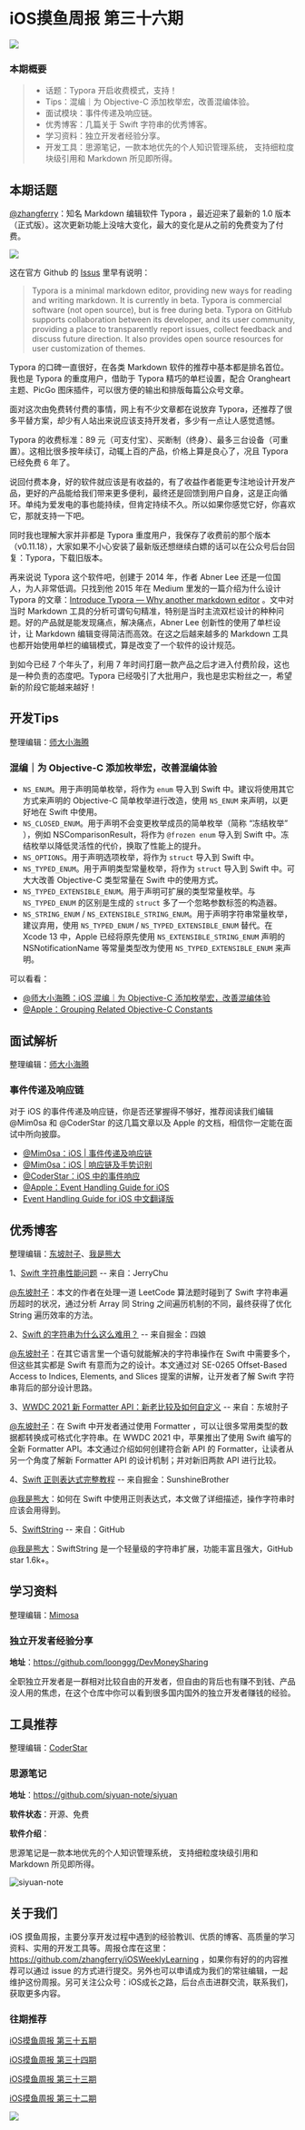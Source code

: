 # iOS摸鱼周报 第三十六期

![](https://cdn.zhangferry.com/Images/iOS摸鱼周报模板.png)

### 本期概要

> * 话题：Typora 开启收费模式，支持！
> * Tips：混编｜为 Objective-C 添加枚举宏，改善混编体验。
> * 面试模块：事件传递及响应链。
> * 优秀博客：几篇关于 Swift 字符串的优秀博客。
> * 学习资料：独立开发者经验分享。
> * 开发工具：思源笔记，一款本地优先的个人知识管理系统， 支持细粒度块级引用和 Markdown 所见即所得。

## 本期话题

[@zhangferry](https://zhangferry.com)：知名 Markdown 编辑软件 Typora ，最近迎来了最新的 1.0 版本（正式版）。这次更新功能上没啥大变化，最大的变化是从之前的免费变为了付费。

![](https://cdn.zhangferry.com/Images/20211203010042.png)

这在官方 Github 的 [Issus](https://github.com/typora/typora-issues "typora-issue") 里早有说明：

> Typora is a minimal markdown editor, providing new ways for reading and writing markdown. It is currently in beta.
> Typora is commercial software (not open source), but is free during beta. Typora on GitHub supports collaboration between its developer, and its user community, providing a place to transparently report issues, collect feedback and discuss future direction. It also provides open source resources for user customization of themes.

Typora 的口碑一直很好，在各类 Markdown 软件的推荐中基本都是排名首位。我也是 Typora 的重度用户，借助于 Typora 精巧的单栏设置，配合 Orangheart 主题、PicGo 图床插件，可以很方便的输出和排版每篇公众号文章。

面对这次由免费转付费的事情，网上有不少文章都在说放弃 Typora，还推荐了很多平替方案，却少有人站出来说应该支持开发者，多少有一点让人感觉遗憾。

Typora 的收费标准：89 元（可支付宝）、买断制（终身）、最多三台设备（可重置）。这相比很多按年续订，动辄上百的产品，价格上算是良心了，况且 Typora 已经免费 6 年了。

说回付费本身，好的软件就应该是有收益的，有了收益作者能更专注地设计开发产品，更好的产品能给我们带来更多便利，最终还是回馈到用户自身，这是正向循环。单纯为爱发电的事也能持续，但肯定持续不久。所以如果你感觉它好，你喜欢它，那就支持一下吧。


同时我也理解大家并非都是 Typora 重度用户，我保存了收费前的那个版本（v0.11.18），大家如果不小心安装了最新版还想继续白嫖的话可以在公众号后台回复：Typora，下载旧版本。

再来说说 Typora 这个软件吧，创建于 2014 年，作者 Abner Lee 还是一位国人，为人非常低调。只找到他 2015 年在 Medium 里发的一篇介绍为什么设计 Typora 的文章：[Introduce Typora — Why another markdown editor](https://medium.com/@LeeAbner/introduce-typora-why-another-markdown-editor-c86e679828d5 "Introduce Typora — Why another markdown editor")  。文中对当时 Markdown 工具的分析可谓句句精准，特别是当时主流双栏设计的种种问题。好的产品就是能发现痛点，解决痛点，Abner Lee 创新性的使用了单栏设计，让 Markdown 编辑变得简洁而高效。在这之后越来越多的 Markdown 工具也都开始使用单栏的编辑模式，算是改变了一个软件的设计规范。 

到如今已经 7 个年头了，利用 7 年时间打磨一款产品之后才进入付费阶段，这也是一种负责的态度吧。Typora 已经吸引了大批用户，我也是忠实粉丝之一，希望新的阶段它能越来越好！

## 开发Tips

整理编辑：[师大小海腾](https://juejin.cn/user/782508012091645/posts)

### 混编｜为 Objective-C 添加枚举宏，改善混编体验

* `NS_ENUM`。用于声明简单枚举，将作为 `enum` 导入到 Swift 中。建议将使用其它方式来声明的 Objective-C 简单枚举进行改造，使用 `NS_ENUM` 来声明，以更好地在 Swift 中使用。
* `NS_CLOSED_ENUM`。用于声明不会变更枚举成员的简单枚举（简称 “冻结枚举” ），例如 NSComparisonResult，将作为 `@frozen enum` 导入到 Swift 中。冻结枚举以降低灵活性的代价，换取了性能上的提升。
* `NS_OPTIONS`。用于声明选项枚举，将作为 `struct` 导入到 Swift 中。
* `NS_TYPED_ENUM`。用于声明类型常量枚举，将作为 `struct` 导入到 Swift 中。可大大改善 Objective-C 类型常量在 Swift 中的使用方式。
* `NS_TYPED_EXTENSIBLE_ENUM`。用于声明可扩展的类型常量枚举。与 `NS_TYPED_ENUM` 的区别是生成的 `struct` 多了一个忽略参数标签的构造器。
* `NS_STRING_ENUM` / `NS_EXTENSIBLE_STRING_ENUM`。用于声明字符串常量枚举，建议弃用，使用 `NS_TYPED_ENUM` / `NS_TYPED_EXTENSIBLE_ENUM` 替代。在 Xcode 13 中，Apple 已经将原先使用 `NS_EXTENSIBLE_STRING_ENUM` 声明的 NSNotificationName 等常量类型改为使用 `NS_TYPED_EXTENSIBLE_ENUM` 来声明。

可以看看：

* [@师大小海腾：iOS 混编｜为 Objective-C 添加枚举宏，改善混编体验](https://juejin.cn/post/6999460035508043807 "@师大小海腾：iOS 混编｜为 Objective-C 添加枚举宏，改善混编体验")
* [@Apple：Grouping Related Objective-C Constants](https://developer.apple.com/documentation/swift/objective-c_and_c_code_customization/grouping_related_objective-c_constants "@Apple：Grouping Related Objective-C Constants")

## 面试解析

整理编辑：[师大小海腾](https://juejin.cn/user/782508012091645/posts)

### 事件传递及响应链

对于 iOS 的事件传递及响应链，你是否还掌握得不够好，推荐阅读我们编辑 @Mim0sa 和 @CoderStar 的这几篇文章以及 Apple 的文档，相信你一定能在面试中所向披靡。

* [@Mim0sa：iOS | 事件传递及响应链](https://juejin.cn/post/6894518925514997767 "@Mim0sa：iOS | 事件传递及响应链")
* [@Mim0sa：iOS | 响应链及手势识别](https://juejin.cn/post/6905914367171100680 "@Mim0sa：iOS | 响应链及手势识别")
* [@CoderStar：iOS 中的事件响应](https://mp.weixin.qq.com/s/OFwC7Z3iir2wKPJoRpLhFw "@CoderStar：iOS 中的事件响应")
* [@Apple：Event Handling Guide for iOS](https://github.com/zhangferry/iOSWeeklyLearning/blob/main/Resources/Books/Event%20Handling%20Guide%20for%20iOS%20官方文档.pdf "@Apple：Event Handling Guide for iOS")
* [Event Handling Guide for iOS 中文翻译版](https://github.com/zhangferry/iOSWeeklyLearning/blob/main/Resources/Books/Event%20Handling%20Guide%20for%20iOS%20中文翻译版.pdf "Event Handling Guide for iOS 中文翻译版")


## 优秀博客

整理编辑：[东坡肘子](https://www.fatbobman.com)、[我是熊大](https://juejin.cn/user/1151943916921885)

1、[Swift 字符串性能问题](https://blog.jerrychu.top/2020/11/29/Swift字符串/ "@JerryChu：Swift 字符串性能问题") -- 来自：JerryChu

[@东坡肘子](https://www.fatbobman.com/)：本文的作者在处理一道 LeetCode 算法题时碰到了 Swift 字符串遍历超时的状况，通过分析 Array 同 String 之间遍历机制的不同，最终获得了优化 String 遍历效率的方法。

2、[Swift 的字符串为什么这么难用？](https://juejin.cn/post/6844903962450067469 "@四娘：Swift 的字符串为什么这么难用？") -- 来自掘金：四娘

[@东坡肘子](https://www.fatbobman.com/)：在其它语言里一个语句就能解决的字符串操作在 Swift 中需要多个，但这些其实都是 Swift 有意而为之的设计。本文通过对 SE-0265 Offset-Based Access to Indices, Elements, and Slices 提案的讲解，让开发者了解 Swift 字符串背后的部分设计思路。

3、[WWDC 2021 新 Formatter API：新老比较及如何自定义](https://www.fatbobman.com/posts/newFormatter/ "@东坡肘子：WWDC 2021 新 Formatter API：新老比较及如何自定义") -- 来自：东坡肘子

[@东坡肘子](https://www.fatbobman.com/)：在 Swift 中开发者通过使用 Formatter ，可以让很多常用类型的数据都转换成可格式化字符串。在 WWDC 2021 中，苹果推出了使用 Swift 编写的全新 Formatter API。本文通过介绍如何创建符合新 API 的 Formatter，让读者从另一个角度了解新 Formatter API 的设计机制；并对新旧两款 API 进行比较。

4、[Swift 正则表达式完整教程](https://juejin.cn/post/6844903894066151431 "@SunshineBrother：Swift 正则表达式完整教程") -- 来自掘金：SunshineBrother

[@我是熊大](https://github.com/Tliens)：如何在 Swift 中使用正则表达式，本文做了详细描述，操作字符串时应该会用得到。

5、[SwiftString](https://github.com/amayne/SwiftString "GitHub：SwiftString") -- 来自：GitHub

[@我是熊大](https://github.com/Tliens)：SwiftString 是一个轻量级的字符串扩展，功能丰富且强大，GitHub star 1.6k+。

## 学习资料

整理编辑：[Mimosa](https://juejin.cn/user/1433418892590136)

### 独立开发者经验分享

**地址**：https://github.com/loonggg/DevMoneySharing

全职独立开发者是一群相对比较自由的开发者，但自由的背后也有赚不到钱、产品没人用的焦虑，在这个仓库中你可以看到很多国内国外的独立开发者赚钱的经验。

## 工具推荐

整理编辑：[CoderStar](https://mp.weixin.qq.com/mp/homepage?__biz=MzU4NjQ5NDYxNg==&hid=1&sn=659c56a4ceebb37b1824979522adbb15&scene=18)

### 思源笔记

**地址**：https://github.com/siyuan-note/siyuan

**软件状态**：开源、免费

**软件介绍**：

思源笔记是一款本地优先的个人知识管理系统， 支持细粒度块级引用和 Markdown 所见即所得。

![siyuan-note](https://cdn.zhangferry.com/Images/68747470733a2f2f63646e2e6a7364656c6976722e6e65742f67682f73697975616e2d6e6f74652f73697975616e40383438393339373430316366353032356561623834376466623236613466333839366265353336332f73637265656e73686f74732f66656174757265302e706e67.png)


## 关于我们

iOS 摸鱼周报，主要分享开发过程中遇到的经验教训、优质的博客、高质量的学习资料、实用的开发工具等。周报仓库在这里：https://github.com/zhangferry/iOSWeeklyLearning ，如果你有好的的内容推荐可以通过 issue 的方式进行提交。另外也可以申请成为我们的常驻编辑，一起维护这份周报。另可关注公众号：iOS成长之路，后台点击进群交流，联系我们，获取更多内容。

### 往期推荐

[iOS摸鱼周报 第三十五期](https://mp.weixin.qq.com/s/fCEbYkAPlK0nm7UtLKFx5A)

[iOS摸鱼周报 第三十四期](https://mp.weixin.qq.com/s/P0HjLDCIM3T-hAgQFjO1mg)

[iOS摸鱼周报 第三十三期](https://mp.weixin.qq.com/s/nznnGmBsqsrWcvZ4XFMttg)

[iOS摸鱼周报 第三十二期](https://mp.weixin.qq.com/s/6CyL0B6Zkf6KXRrfocohoQ)

![](https://cdn.zhangferry.com/Images/WechatIMG384.jpeg)
